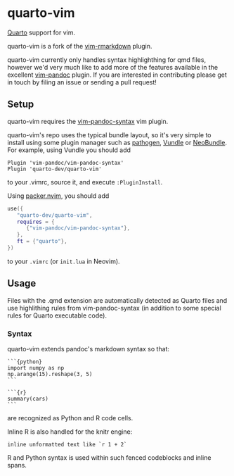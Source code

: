 quarto-vim
=============

[Quarto](https://quarto.org) support for vim.

quarto-vim is a fork of the [vim-rmarkdown](https://github.com/vim-pandoc/vim-rmarkdown) plugin.

quarto-vim currently only handles syntax highlighthing for qmd
files, however we'd very much like to add more of the features
available in the excellent [vim-pandoc](https://github.com/vim-pandoc/vim-pandoc)
plugin. If you are interested in contributing please get in
touch by filing an issue or sending a pull request!

## Setup

quarto-vim requires the [vim-pandoc-syntax](https://github.com/vim-pandoc/vim-pandoc-syntax) vim plugin. 


quarto-vim's repo uses the typical bundle layout, so it's very simple to
install using some plugin manager such as [pathogen](https://github.com/tpope/vim-pathogen), [Vundle](https://github.com/VundleVim/Vundle.vim) or [NeoBundle](https://github.com/Shougo/neobundle.vim). For
example, using Vundle you should add

```viml
Plugin 'vim-pandoc/vim-pandoc-syntax'
Plugin 'quarto-dev/quarto-vim'
```

to your .vimrc, source it, and execute `:PluginInstall`.

Using [packer.nvim](https://github.com/wbthomason/packer.nvim), you should add

```lua
use({
   "quarto-dev/quarto-vim",
   requires = {
      {"vim-pandoc/vim-pandoc-syntax"},
   },
   ft = {"quarto"},
})
``` 
to your `.vimrc` (or `init.lua` in Neovim).

## Usage

Files with the .qmd extension are automatically detected as Quarto files and use highlithing rules from vim-pandoc-syntax (in addition to some special rules for Quarto executable code).

### Syntax

quarto-vim extends pandoc's markdown syntax so that:

    ```{python}
    import numpy as np
    np.arange(15).reshape(3, 5)
    ```

    ```{r}
    summary(cars)
    ```
are recognized as Python and R code cells.

Inline R is also handled for the knitr engine:

    inline unformatted text like `r 1 + 2` 

R and Python syntax is used within such fenced codeblocks and inline spans.
